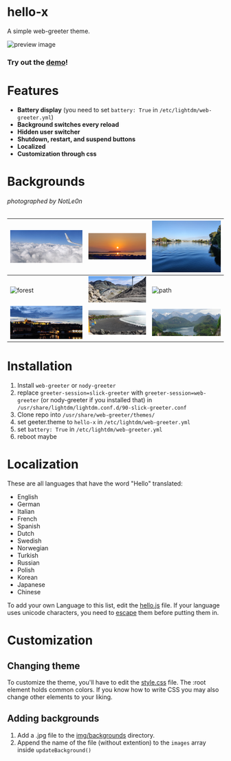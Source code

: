 # hello-x
A simple web-greeter theme.

![preview image](https://user-images.githubusercontent.com/26361108/193652282-3e808950-12fe-4dfb-9f35-cdaf9a31f9d8.png)

### Try out the [demo](https://notle0n.github.io/hello-x/)!

# Features
- **Battery display** (you need to set `battery: True` in `/etc/lightdm/web-greeter.yml`)
- **Background switches every reload**
- **Hidden user switcher**
- **Shutdown, restart, and suspend buttons**
- **Localized**
- **Customization through css**

# Backgrounds
###### photographed by NotLe0n
| ![clouds](img/backgrounds/clouds.jpg) | ![sunset](img/backgrounds/sunset.jpg)       | ![konstanz](img/backgrounds/konstanz.jpg)             |
|---------------------------------------|---------------------------------------------|-------------------------------------------------------|
| ![forest](img/backgrounds/forest.jpg) | ![mountains](img/backgrounds/mountains.jpg) | ![path](img/backgrounds/path.jpg)                     |
| ![prague](img/backgrounds/prague.jpg) | ![tenerife](img/backgrounds/tenerife.jpg)   | ![neuschwanstein](img/backgrounds/neuschwanstein.jpg) |

# Installation
1. Install `web-greeter` or `nody-greeter`
2. replace `greeter-session=slick-greeter` with `greeter-session=web-greeter` (or nody-greeter if you installed that) in `/usr/share/lightdm/lightdm.conf.d/90-slick-greeter.conf`
3. Clone repo into `/usr/share/web-greeter/themes/`
4. set geeter.theme to `hello-x` in `/etc/lightdm/web-greeter.yml`
5. set `battery: True` in `/etc/lightdm/web-greeter.yml`
6. reboot maybe

# Localization
These are all languages that have the word "Hello" translated:
* English
* German
* Italian
* French
* Spanish
* Dutch
* Swedish
* Norwegian
* Turkish
* Russian
* Polish
* Korean
* Japanese
* Chinese

To add your own Language to this list, edit the [hello.js](hello.js) file. If your language uses unicode characters, you need to [escape](https://dencode.com/string/unicode-escape) them before putting them in.

# Customization
## Changing theme
To customize the theme, you'll have to edit the [style.css](style.css) file.
The :root element holds common colors. If you know how to write CSS you may also change other elements to your liking.

## Adding backgrounds
1. Add a .jpg file to the [img/backgrounds](img/backgrounds/) directory.
2. Append the name of the file (without extention) to the `images` array inside `updateBackground()`